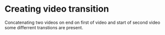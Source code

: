 # Creating video transition
Concatenating two videos on end on first of video and start of second video some differrent transtions are present.
